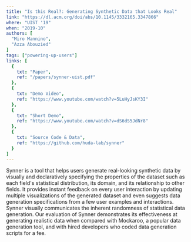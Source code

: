 ```yaml
---
title: "Is this Real?: Generating Synthetic Data that Looks Real"
link: "https://dl.acm.org/doi/abs/10.1145/3332165.3347866"
where: "UIST '19"
when: "2019-10"
authors: [ 
  "Miro Mannino",
  "Azza Abouzied"
]
tags: ["powering-up-users"]
links: [
  {
    txt: "Paper",
    ref: "/papers/synner-uist.pdf"
  },
  {
    txt: "Demo Video",
    ref: "https://www.youtube.com/watch?v=5LuHyJsKY3I"
  },
  {
    txt: "Short Demo",
    ref: "https://www.youtube.com/watch?v=dS6dS5JdNr8"
  },
  {
    txt: "Source Code & Data",
    ref: "https://github.com/huda-lab/synner"
  }
]
---
```

Synner is a tool that helps users generate real-looking synthetic data by visually and declaratively specifying the properties of the dataset such as each field's statistical distribution, its domain, and its relationship to other fields. It provides instant feedback on every user interaction by updating multiple visualizations of the generated dataset and even suggests data generation specifications from a few user examples and interactions. Synner visually communicates the inherent randomness of statistical data generation. Our evaluation of Synner demonstrates its effectiveness at generating realistic data when compared with Mockaroo, a popular data generation tool, and with hired developers who coded data generation scripts for a fee.
